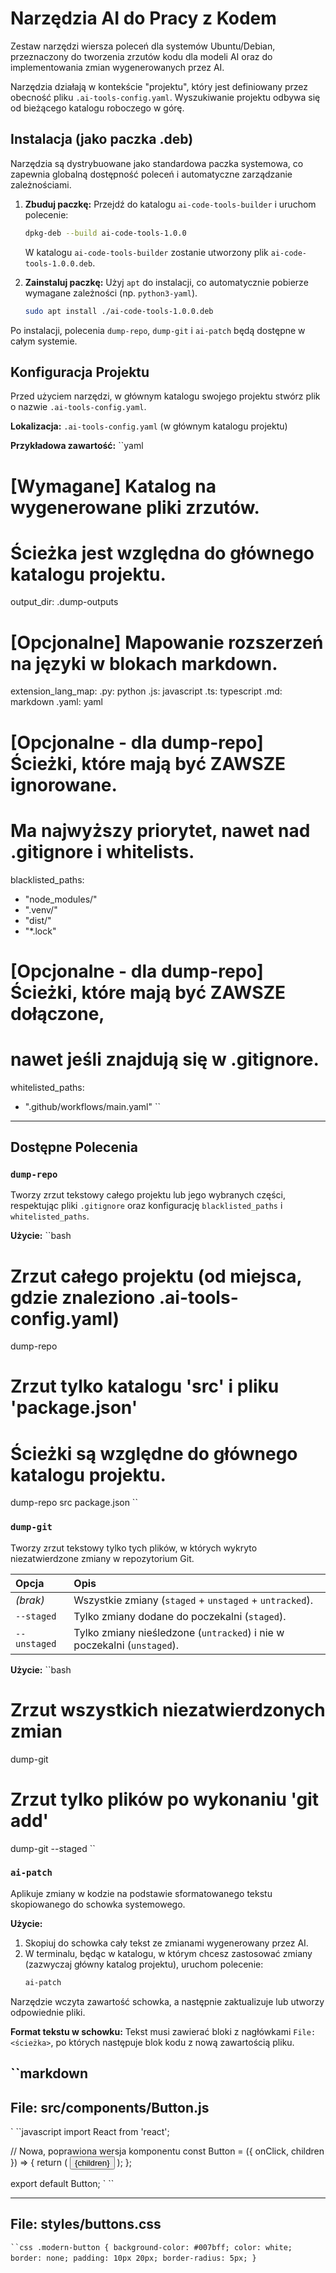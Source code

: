 # Narzędzia AI do Pracy z Kodem

Zestaw narzędzi wiersza poleceń dla systemów Ubuntu/Debian, przeznaczony do tworzenia zrzutów kodu dla modeli AI oraz do implementowania zmian wygenerowanych przez AI.

Narzędzia działają w kontekście "projektu", który jest definiowany przez obecność pliku `.ai-tools-config.yaml`. Wyszukiwanie projektu odbywa się od bieżącego katalogu roboczego w górę.

## Instalacja (jako paczka .deb)

Narzędzia są dystrybuowane jako standardowa paczka systemowa, co zapewnia globalną dostępność poleceń i automatyczne zarządzanie zależnościami.

1.  **Zbuduj paczkę:**
    Przejdź do katalogu `ai-code-tools-builder` i uruchom polecenie:
    ```bash
    dpkg-deb --build ai-code-tools-1.0.0
    ```
    W katalogu `ai-code-tools-builder` zostanie utworzony plik `ai-code-tools-1.0.0.deb`.

2.  **Zainstaluj paczkę:**
    Użyj `apt` do instalacji, co automatycznie pobierze wymagane zależności (np. `python3-yaml`).
    ```bash
    sudo apt install ./ai-code-tools-1.0.0.deb
    ```

Po instalacji, polecenia `dump-repo`, `dump-git` i `ai-patch` będą dostępne w całym systemie.

## Konfiguracja Projektu

Przed użyciem narzędzi, w głównym katalogu swojego projektu stwórz plik o nazwie `.ai-tools-config.yaml`.

**Lokalizacja:** `.ai-tools-config.yaml` (w głównym katalogu projektu)

**Przykładowa zawartość:**
``yaml
# [Wymagane] Katalog na wygenerowane pliki zrzutów.
# Ścieżka jest względna do głównego katalogu projektu.
output_dir: .dump-outputs

# [Opcjonalne] Mapowanie rozszerzeń na języki w blokach markdown.
extension_lang_map:
  .py: python
  .js: javascript
  .ts: typescript
  .md: markdown
  .yaml: yaml

# [Opcjonalne - dla dump-repo] Ścieżki, które mają być ZAWSZE ignorowane.
# Ma najwyższy priorytet, nawet nad .gitignore i whitelists.
blacklisted_paths:
  - "node_modules/"
  - ".venv/"
  - "dist/"
  - "*.lock"

# [Opcjonalne - dla dump-repo] Ścieżki, które mają być ZAWSZE dołączone,
# nawet jeśli znajdują się w .gitignore.
whitelisted_paths:
  - ".github/workflows/main.yaml"
``

---

## Dostępne Polecenia

### `dump-repo`
Tworzy zrzut tekstowy całego projektu lub jego wybranych części, respektując pliki `.gitignore` oraz konfigurację `blacklisted_paths` i `whitelisted_paths`.

**Użycie:**
``bash
# Zrzut całego projektu (od miejsca, gdzie znaleziono .ai-tools-config.yaml)
dump-repo

# Zrzut tylko katalogu 'src' i pliku 'package.json'
# Ścieżki są względne do głównego katalogu projektu.
dump-repo src package.json
``

### `dump-git`
Tworzy zrzut tekstowy tylko tych plików, w których wykryto niezatwierdzone zmiany w repozytorium Git.

| Opcja | Opis |
| :----------- | :--------------------------------------------------------- |
| *(brak)* | Wszystkie zmiany (`staged` + `unstaged` + `untracked`). |
| `--staged` | Tylko zmiany dodane do poczekalni (`staged`). |
| `--unstaged` | Tylko zmiany nieśledzone (`untracked`) i nie w poczekalni (`unstaged`). |

**Użycie:**
``bash
# Zrzut wszystkich niezatwierdzonych zmian
dump-git

# Zrzut tylko plików po wykonaniu 'git add'
dump-git --staged
``

### `ai-patch`
Aplikuje zmiany w kodzie na podstawie sformatowanego tekstu skopiowanego do schowka systemowego.

**Użycie:**
1.  Skopiuj do schowka cały tekst ze zmianami wygenerowany przez AI.
2.  W terminalu, będąc w katalogu, w którym chcesz zastosować zmiany (zazwyczaj główny katalog projektu), uruchom polecenie:
    ```bash
    ai-patch
    ```
Narzędzie wczyta zawartość schowka, a następnie zaktualizuje lub utworzy odpowiednie pliki.

**Format tekstu w schowku:**
Tekst musi zawierać bloki z nagłówkami `File: <ścieżka>`, po których następuje blok kodu z nową zawartością pliku.

``markdown
---
File: src/components/Button.js
---
` ``javascript
import React from 'react';

// Nowa, poprawiona wersja komponentu
const Button = ({ onClick, children }) => {
  return (
    <button className="modern-button" onClick={onClick}>
      {children}
    </button>
  );
};

export default Button;
` ``

---
File: styles/buttons.css
---
` ``css
.modern-button {
  background-color: #007bff;
  color: white;
  border: none;
  padding: 10px 20px;
  border-radius: 5px;
}
` ``
``